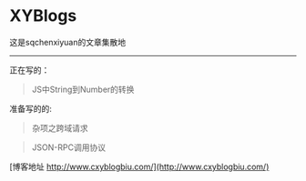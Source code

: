 # XYBlogs
这是sqchenxiyuan的文章集散地

---
正在写的：

>   JS中String到Number的转换

准备写的的:

>   杂项之跨域请求

>   JSON-RPC调用协议

[博客地址 http://www.cxyblogbiu.com/](http://www.cxyblogbiu.com/)
